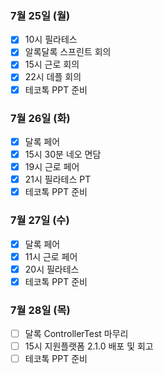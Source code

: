 ### 7월 25일 (월)
- [x] 10시 필라테스
- [x] 알록달록 스프린트 회의
- [x] 15시 근로 회의
- [x] 22시 데플 회의
- [x] 테코톡 PPT 준비

### 7월 26일 (화)
- [x] 달록 페어
- [x] 15시 30분 네오 면담
- [x] 19시 근로 페어
- [x] 21시 필라테스 PT
- [x] 테코톡 PPT 준비

### 7월 27일 (수)
- [x] 달록 페어
- [x] 11시 근로 페어
- [x] 20시 필라테스
- [x] 테코톡 PPT 준비

### 7월 28일 (목)
- [ ] 달록 ControllerTest 마무리
- [ ] 15시 지원플랫폼 2.1.0 배포 및 회고
- [ ] 테코톡 PPT 준비

